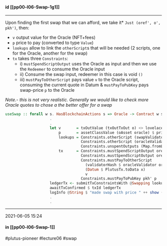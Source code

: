 #### id [[pp00-l06-Swap-1g1]]
---
Upon finding the first swap that we can afford, we take it* `Just (oref', o', pkh')`, then:
-   `v` output value for the Oracle (NFT+fees)
-   `p` price to pay (converted to type `Value`)
-   `lookups` allow to link the `otherScript`s that will be needed (2 scripts, one for the Oracle, another for the swap)
-   `tx` takes three `Constraints`:
    -   i) `mustSpendScriptOutput` uses the Oracle as input and then we use the `Redeemer` to consume the Oracle input
    -   ii) Consume the swap input, redeemer in this case is void `()`
    -   iii) `mustPayToOtherScript` pays value `v` to the Oracle script, consuming the current quote in Datum & `mustPayToPubKey` pays swap-price `p` to the Oracle

*Note.- this is not very realistic. Generally we would like to check more Oracle quotes to chose a the better offer for a swap*
```haskell
useSwap :: forall w s. HasBlockchainActions s => Oracle -> Contract w s Text ()
                    .
                    .
                    let v       = txOutValue (txOutTxOut o) <> lovelaceValueOf (oFee oracle)
                        p       = assetClassValue (oAsset oracle) $ price (lovelaces $ txOutValue $ txOutTxOut o') x
                        lookups = Constraints.otherScript (swapValidator oracle)                     <>
                                  Constraints.otherScript (oracleValidator oracle)                   <>
                                  Constraints.unspentOutputs (Map.fromList [(oref, o), (oref', o')])
                        tx      = Constraints.mustSpendScriptOutput oref  (Redeemer $ PlutusTx.toData Use) <>
                                  Constraints.mustSpendScriptOutput oref' (Redeemer $ PlutusTx.toData ())  <>
                                  Constraints.mustPayToOtherScript
                                    (validatorHash $ oracleValidator oracle)
                                    (Datum $ PlutusTx.toData x)
                                    v                                                                      <>
                                  Constraints.mustPayToPubKey pkh' p
                    ledgerTx <- submitTxConstraintsWith @Swapping lookups tx
                    awaitTxConfirmed $ txId ledgerTx
                    logInfo @String $ "made swap with price " ++ show (Value.flattenValue p)
                    .
                    .
```

---
2021-06-05 15:24
#### in [[pp00-l06-Swap-1]]

#plutus-pioneer #lecture06 #swap 